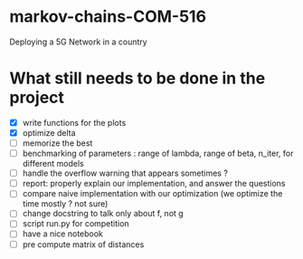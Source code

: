 # markov-chains-COM-516
Deploying a 5G Network in a country

# What still needs to be done in the project

- [x] write functions for the plots
- [x] optimize delta
- [ ] memorize the best
- [ ] benchmarking of parameters : range of lambda, range of beta, n_iter, for different models
- [ ] handle the overflow warning that appears sometimes ?
- [ ] report: properly explain our implementation, and answer the questions
- [ ] compare naive implementation with our optimization (we optimize the time mostly ? not sure)
- [ ] change docstring to talk only about f, not g
- [ ] script run.py for competition
- [ ] have a nice notebook
- [ ] pre compute matrix of distances
